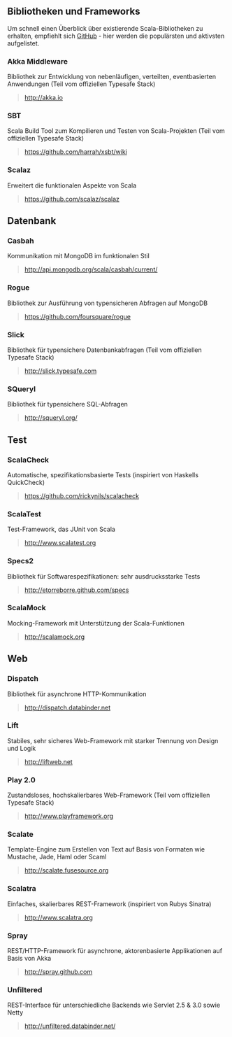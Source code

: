 ## Bibliotheken und Frameworks

Um schnell einen Überblick über existierende Scala-Bibliotheken zu erhalten,
empfiehlt sich [GitHub](https://github.com/languages/scala) - hier werden
die populärsten und aktivsten aufgelistet.

### Akka Middleware
Bibliothek zur Entwicklung von nebenläufigen, verteilten, eventbasierten Anwendungen (Teil vom offiziellen Typesafe Stack)

> <http://akka.io>

### SBT
Scala Build Tool zum Kompilieren und Testen von Scala-Projekten (Teil vom offiziellen Typesafe Stack)

> <https://github.com/harrah/xsbt/wiki>

### Scalaz
Erweitert die funktionalen Aspekte von Scala

> <https://github.com/scalaz/scalaz>


## Datenbank

### Casbah
Kommunikation mit MongoDB im funktionalen Stil

> <http://api.mongodb.org/scala/casbah/current/>

### Rogue
Bibliothek zur Ausführung von typensicheren Abfragen auf MongoDB

> <https://github.com/foursquare/rogue>

### Slick
Bibliothek für typensichere Datenbankabfragen (Teil vom offiziellen Typesafe Stack)

> <http://slick.typesafe.com>

### SQueryl
Bibliothek für typensichere SQL-Abfragen

> <http://squeryl.org/>


## Test

### ScalaCheck
Automatische, spezifikationsbasierte Tests (inspiriert von Haskells QuickCheck)

> <https://github.com/rickynils/scalacheck>

### ScalaTest
Test-Framework, das JUnit von Scala

> <http://www.scalatest.org>

### Specs2
Bibliothek für Softwarespezifikationen: sehr ausdrucksstarke Tests

> <http://etorreborre.github.com/specs>

### ScalaMock
Mocking-Framework mit Unterstützung der Scala-Funktionen

> <http://scalamock.org>


## Web

### Dispatch
Bibliothek für asynchrone HTTP-Kommunikation

> <http://dispatch.databinder.net>

### Lift
Stabiles, sehr sicheres Web-Framework mit starker Trennung von Design und Logik

> <http://liftweb.net>

### Play 2.0
Zustandsloses, hochskalierbares Web-Framework (Teil vom offiziellen Typesafe Stack)

> <http://www.playframework.org>

### Scalate
Template-Engine zum Erstellen von Text auf Basis von Formaten wie Mustache, Jade, Haml oder Scaml

> <http://scalate.fusesource.org>

### Scalatra
Einfaches, skalierbares REST-Framework (inspiriert von Rubys Sinatra)

> <http://www.scalatra.org>

### Spray
REST/HTTP-Framework für asynchrone, aktorenbasierte Applikationen auf Basis von Akka

> <http://spray.github.com>

### Unfiltered
REST-Interface für unterschiedliche Backends wie Servlet 2.5 & 3.0 sowie Netty

> <http://unfiltered.databinder.net/>